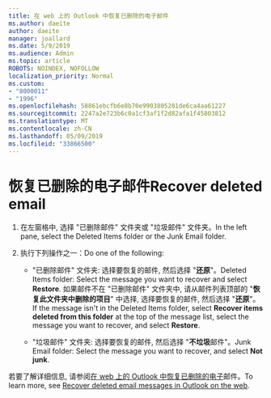 ```yaml
---
title: 在 web 上的 Outlook 中恢复已删除的电子邮件
ms.author: daeite
author: daeite
manager: joallard
ms.date: 5/9/2019
ms.audience: Admin
ms.topic: article
ROBOTS: NOINDEX, NOFOLLOW
localization_priority: Normal
ms.custom:
- "8000011"
- "1996"
ms.openlocfilehash: 58861ebcfb6e8b70e9903805201de6ca4aa61227
ms.sourcegitcommit: 2247a2e723b6c0a1cf3af1f2d82afa1f45803812
ms.translationtype: MT
ms.contentlocale: zh-CN
ms.lasthandoff: 05/09/2019
ms.locfileid: "33866500"
---
```

# <a name="recover-deleted-email"></a><span data-ttu-id="cd352-102">恢复已删除的电子邮件</span><span class="sxs-lookup"><span data-stu-id="cd352-102">Recover deleted email</span></span>

1. <span data-ttu-id="cd352-103">在左窗格中, 选择 "已删除邮件" 文件夹或 "垃圾邮件" 文件夹。</span><span class="sxs-lookup"><span data-stu-id="cd352-103">In the left pane, select the Deleted Items folder or the Junk Email folder.</span></span>

2. <span data-ttu-id="cd352-104">执行下列操作之一：</span><span class="sxs-lookup"><span data-stu-id="cd352-104">Do one of the following:</span></span>

    - <span data-ttu-id="cd352-105">"已删除邮件" 文件夹: 选择要恢复的邮件, 然后选择 "**还原**"。</span><span class="sxs-lookup"><span data-stu-id="cd352-105">Deleted Items folder: Select the message you want to recover and select **Restore**.</span></span> <span data-ttu-id="cd352-106">如果邮件不在 "已删除邮件" 文件夹中, 请从邮件列表顶部的 "**恢复此文件夹中删除的项目**" 中选择, 选择要恢复的邮件, 然后选择 "**还原**"。</span><span class="sxs-lookup"><span data-stu-id="cd352-106">If the message isn't in the Deleted Items folder, select **Recover items deleted from this folder** at the top of the message list, select the message you want to recover, and select **Restore**.</span></span>

    - <span data-ttu-id="cd352-107">"垃圾邮件" 文件夹: 选择要恢复的邮件, 然后选择 "**不垃圾**邮件"。</span><span class="sxs-lookup"><span data-stu-id="cd352-107">Junk Email folder: Select the message you want to recover, and select **Not junk**.</span></span>

<span data-ttu-id="cd352-108">若要了解详细信息, 请参阅[在 web 上的 Outlook 中恢复已删除的电子](https://support.office.com/article/a8ca78ac-4721-4066-95dd-571842e9fb11)邮件。</span><span class="sxs-lookup"><span data-stu-id="cd352-108">To learn more, see [Recover deleted email messages in Outlook on the web](https://support.office.com/article/a8ca78ac-4721-4066-95dd-571842e9fb11).</span></span>